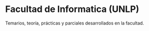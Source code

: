 # Facultad de Informatica (UNLP)
Temarios, teoría, prácticas y parciales desarrollados en la facultad.
